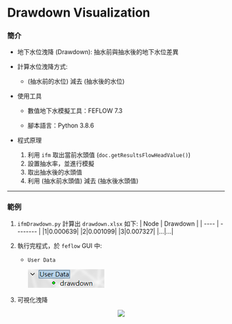 # Drawdown Visualization

### 簡介

* 地下水位洩降 (Drawdown): 抽水前與抽水後的地下水位差異

* 計算水位洩降方式:
    * (抽水前的水位) 減去 (抽水後的水位)

* 使用工具
    * 數值地下水模擬工具：FEFLOW 7.3

    * 腳本語言：Python 3.8.6

* 程式原理
    1. 利用 `ifm` 取出當前水頭值 (`doc.getResultsFlowHeadValue()`)
    2. 設置抽水率，並進行模擬
    3. 取出抽水後的水頭值
    4. 利用 (抽水前水頭值) 減去 (抽水後水頭值)

---

### 範例

1. `ifmDrawdown.py` 計算出 `drawdown.xlsx` 如下:
    | Node | Drawdown |
    | ---- | -------- |
    |1|0.000639|
    |2|0.001099|
    |3|0.007327|
    |...|...|

2. 執行完程式，於 `feflow` GUI 中:
    * `User Data`
 
        ![](../images/2023-04-03-16-41-50.png)

3. 可視化洩降

   <p align=center>
   <image src="https://user-images.githubusercontent.com/63782903/229460648-27bd0a51-1e2d-4d38-ac1e-21d49c0a4b34.png" width=50%>
      </p>
